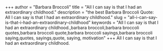 +++
author = "Barbara Broccoli"
title = "All I can say is that I had an extraordinary childhood."
description = "the best Barbara Broccoli Quote: All I can say is that I had an extraordinary childhood."
slug = "all-i-can-say-is-that-i-had-an-extraordinary-childhood"
keywords = "All I can say is that I had an extraordinary childhood.,barbara broccoli,barbara broccoli quotes,barbara broccoli quote,barbara broccoli sayings,barbara broccoli saying,quotes, sayings,quote, saying, motivation"
+++
All I can say is that I had an extraordinary childhood.
